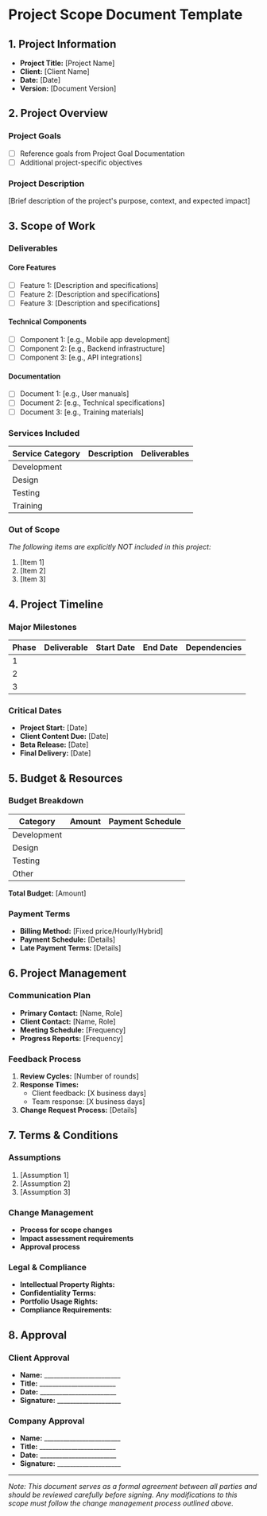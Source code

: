 # Project Scope Document Template

## 1. Project Information

- **Project Title:** [Project Name]
- **Client:** [Client Name]
- **Date:** [Date]
- **Version:** [Document Version]

## 2. Project Overview

### Project Goals

- [ ] Reference goals from Project Goal Documentation
- [ ] Additional project-specific objectives

### Project Description

[Brief description of the project's purpose, context, and expected impact]

## 3. Scope of Work

### Deliverables

#### Core Features

- [ ] Feature 1: [Description and specifications]
- [ ] Feature 2: [Description and specifications]
- [ ] Feature 3: [Description and specifications]

#### Technical Components

- [ ] Component 1: [e.g., Mobile app development]
- [ ] Component 2: [e.g., Backend infrastructure]
- [ ] Component 3: [e.g., API integrations]

#### Documentation

- [ ] Document 1: [e.g., User manuals]
- [ ] Document 2: [e.g., Technical specifications]
- [ ] Document 3: [e.g., Training materials]

### Services Included

| Service Category | Description | Deliverables |
|-----------------|-------------|--------------|
| Development     |             |              |
| Design          |             |              |
| Testing         |             |              |
| Training        |             |              |

### Out of Scope

*The following items are explicitly NOT included in this project:*

1. [Item 1]
2. [Item 2]
3. [Item 3]

## 4. Project Timeline

### Major Milestones

| Phase | Deliverable | Start Date | End Date | Dependencies |
|-------|-------------|------------|----------|--------------|
| 1     |             |            |          |              |
| 2     |             |            |          |              |
| 3     |             |            |          |              |

### Critical Dates

- **Project Start:** [Date]
- **Client Content Due:** [Date]
- **Beta Release:** [Date]
- **Final Delivery:** [Date]

## 5. Budget & Resources

### Budget Breakdown

| Category | Amount | Payment Schedule |
|----------|---------|-----------------|
| Development |        |                 |
| Design      |        |                 |
| Testing     |        |                 |
| Other       |        |                 |

**Total Budget:** [Amount]

### Payment Terms

- **Billing Method:** [Fixed price/Hourly/Hybrid]
- **Payment Schedule:** [Details]
- **Late Payment Terms:** [Details]

## 6. Project Management

### Communication Plan

- **Primary Contact:** [Name, Role]
- **Client Contact:** [Name, Role]
- **Meeting Schedule:** [Frequency]
- **Progress Reports:** [Frequency]

### Feedback Process

1. **Review Cycles:** [Number of rounds]
2. **Response Times:**
   - Client feedback: [X business days]
   - Team response: [X business days]
3. **Change Request Process:** [Details]

## 7. Terms & Conditions

### Assumptions

1. [Assumption 1]
2. [Assumption 2]
3. [Assumption 3]

### Change Management

- **Process for scope changes**
- **Impact assessment requirements**
- **Approval process**

### Legal & Compliance

- **Intellectual Property Rights:**
- **Confidentiality Terms:**
- **Portfolio Usage Rights:**
- **Compliance Requirements:**

## 8. Approval

### Client Approval

- **Name:** ________________________
- **Title:** ________________________
- **Date:** ________________________
- **Signature:** ____________________

### Company Approval

- **Name:** ________________________
- **Title:** ________________________
- **Date:** ________________________
- **Signature:** ____________________

---
*Note: This document serves as a formal agreement between all parties and should be reviewed carefully before signing. Any modifications to this scope must follow the change management process outlined above.*
